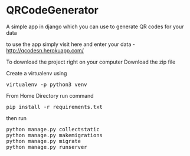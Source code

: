 # QRCodeGenerator
A simple app in django which you can use to generate QR codes for your data

to use the app simply visit here and enter your data - http://qcodesn.herokuapp.com/

To download the project right on your computer Download the zip file

Create a virtualenv using 
<pre>virtualenv -p python3 venv</pre>

From Home Directory run command

<pre>pip install -r requirements.txt</pre>
then run
<pre>
python manage.py collectstatic
python manage.py makemigrations
python manage.py migrate
python manage.py runserver</pre>

